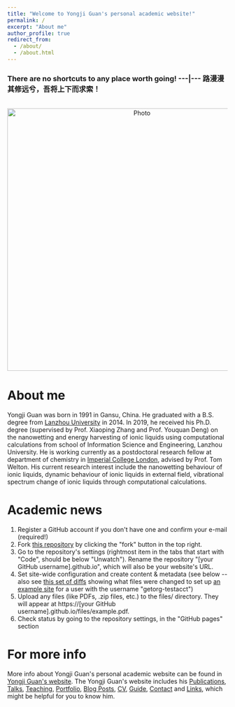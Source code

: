 ```yaml
---
title: "Welcome to Yongji Guan's personal academic website!"
permalink: /
excerpt: "About me"
author_profile: true
redirect_from: 
  - /about/
  - /about.html
---
```


### There are no shortcuts to any place worth going! ---|--- 路漫漫其修远兮，吾将上下而求索！

<p align="center">
  <img src="https://yongjiguan.github.io/images/Road.jpg" alt="Photo" style="width:600;"/> 
</p>

About me
======
Yongji Guan was born in 1991 in Gansu, China. He graduated with a B.S. degree from [Lanzhou University](http://www.lzu.edu.cn) in 2014. In 2019, he received his Ph.D. degree (supervised by Prof. Xiaoping Zhang and Prof. Youquan Deng) on the nanowetting and energy harvesting of ionic liquids using computational calculations from school of Information Science and Engineering, Lanzhou University. He is working currently as a postdoctoral research fellow at department of chemistry in [Imperial College London](http://www.imperial.ac.uk/), advised by Prof. Tom Welton. His current research interest include the nanowetting behaviour of ionic liquids, dynamic behaviour of ionic liquids in external field, vibrational spectrum change of ionic liquids through computational calculations.

Academic news
======
1. Register a GitHub account if you don't have one and confirm your e-mail (required!)
1. Fork [this repository](https://github.com/academicpages/academicpages.github.io) by clicking the "fork" button in the top right. 
1. Go to the repository's settings (rightmost item in the tabs that start with "Code", should be below "Unwatch"). Rename the repository "[your GitHub username].github.io", which will also be your website's URL.
1. Set site-wide configuration and create content & metadata (see below -- also see [this set of diffs](http://archive.is/3TPas) showing what files were changed to set up [an example site](https://getorg-testacct.github.io) for a user with the username "getorg-testacct")
1. Upload any files (like PDFs, .zip files, etc.) to the files/ directory. They will appear at https://[your GitHub username].github.io/files/example.pdf.  
1. Check status by going to the repository settings, in the "GitHub pages" section

For more info
======
More info about Yongji Guan's personal academic website can be found in [Yongji Guan's website](https://yongjiguan.github.io). The Yongji Guan's website includes his [Publications](https://yongjiguan.github.io//publications/), [Talks](https://yongjiguan.github.io//talks/), [Teaching](https://yongjiguan.github.io//teaching/), [Portfolio](https://yongjiguan.github.io//portfolio/), [Blog Posts](https://yongjiguan.github.io//year-archive/), [CV](https://yongjiguan.github.io//cv/), [Guide](https://yongjiguan.github.io//markdown/), [Contact](https://yongjiguan.github.io//contact/) and [Links](https://yongjiguan.github.io//Links/), which might be helpful for you to know him.